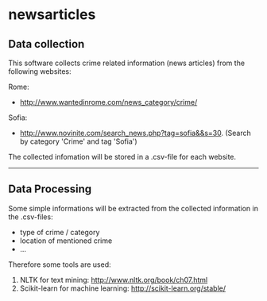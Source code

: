 # newsarticles

## Data collection

This software collects crime related information (news articles) from the following websites:

Rome:
- http://www.wantedinrome.com/news_category/crime/

Sofia:
- http://www.novinite.com/search_news.php?tag=sofia&&s=30. (Search by category 'Crime' and tag 'Sofia')


The collected infomation will be stored in a .csv-file for each website.

----

##  Data Processing

Some simple informations will be extracted from the collected information in the .csv-files:

- type of crime / category
- location of mentioned crime
- ...

Therefore some tools are used:

1. NLTK for text mining: http://www.nltk.org/book/ch07.html
2. Scikit-learn for machine learning: http://scikit-learn.org/stable/
